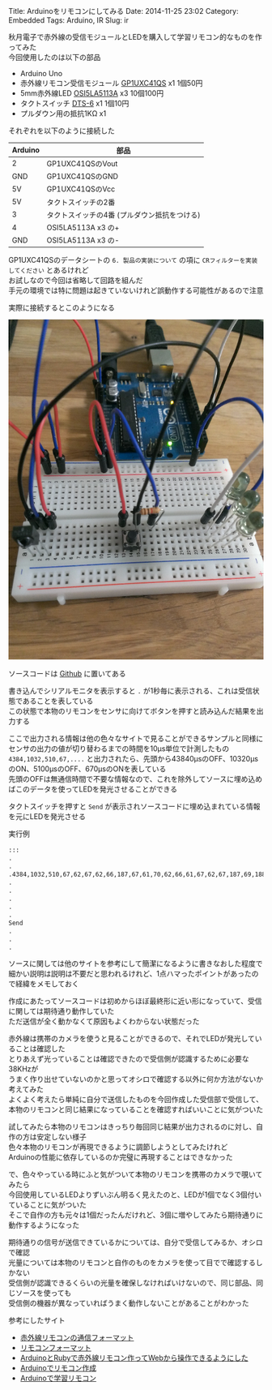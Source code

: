 Title: Arduinoをリモコンにしてみる
Date: 2014-11-25 23:02
Category: Embedded
Tags: Arduino, IR
Slug: ir

秋月電子で赤外線の受信モジュールとLEDを購入して学習リモコン的なものを作ってみた  
今回使用したのは以下の部品

* Arduino Uno
* 赤外線リモコン受信モジュール [GP1UXC41QS](http://akizukidenshi.com/catalog/g/gI-06487/) x1 1個50円
* 5mm赤外線LED [OSI5LA5113A](http://akizukidenshi.com/catalog/g/gI-04311/) x3 10個100円
* タクトスイッチ [DTS-6](http://akizukidenshi.com/catalog/g/gP-03647/) x1 1個10円
* プルダウン用の抵抗1KΩ x1

それぞれを以下のように接続した

Arduino | 部品
--------|-----------------
2       | GP1UXC41QSのVout
GND     | GP1UXC41QSのGND
5V      | GP1UXC41QSのVcc
5V      | タクトスイッチの2番
3       | タクトスイッチの4番 (プルダウン抵抗をつける)
4       | OSI5LA5113A x3 の+
GND     | OSI5LA5113A x3 の-

GP1UXC41QSのデータシートの `6. 製品の実装について` の項に `CRフィルターを実装してください` とあるけれど  
お試しなので今回は省略して回路を組んだ  
手元の環境では特に問題は起きていないけれど誤動作する可能性があるので注意

実際に接続するとこのようになる

[![image](/static/images/2014/11/IMAG1268_s.jpg)](/static/images/2014/11/IMAG1268.jpg)

ソースコードは [Github](https://github.com/lostman-github/arduino/blob/master/Uno/IR/sample/sample.ino) に置いてある

書き込んでシリアルモニタを表示すると `.` が1秒毎に表示される、これは受信状態であることを表している  
この状態で本物のリモコンをセンサに向けてボタンを押すと読み込んだ結果を出力する

ここで出力される情報は他の色々なサイトで見ることができるサンプルと同様に  
センサの出力の値が切り替わるまでの時間を10µs単位で計測したもの  
`4384,1032,510,67,....` と出力されたら、先頭から43840µsのOFF、10320µsのON、5100µsのOFF、670µsのONを表している  
先頭のOFFは無通信時間で不要な情報なので、これを除外してソースに埋め込めばこのデータを使ってLEDを発光させることができる

タクトスイッチを押すと `Send` が表示されソースコードに埋め込まれている情報を元にLEDを発光させる

実行例

    :::
    .
    .
    .4384,1032,510,67,62,67,62,66,187,67,61,70,62,66,61,67,62,67,187,69,188,66,62,66,61,67,62,69,187,67,61,66,187,67,61,70,61,66,187,67,62,66,188,70,187,66,62,66,62,66,187,69,188,66,61,66,188,66,61,70,62,66,188,66,187,66,62,66,
    .
    .
    .
    .
    .
    Send
    .
    .
    .

ソースに関しては他のサイトを参考にして簡潔になるように書きなおした程度で  
細かい説明は説明は不要だと思われるけれど、1点ハマったポイントがあったので経緯をメモしておく

作成にあたってソースコードは初めからほぼ最終形に近い形になっていて、受信に関しては期待通り動作していた  
ただ送信が全く動かなくて原因もよくわからない状態だった

赤外線は携帯のカメラを使うと見ることができるので、それでLEDが発光していることは確認した  
とりあえず光っていることは確認できたので受信側が認識するために必要な38KHzが  
うまく作り出せていないのかと思ってオシロで確認する以外に何か方法がないか考えてみた  
よくよく考えたら単純に自分で送信したものを今回作成した受信部で受信して、  
本物のリモコンと同じ結果になっていることを確認すればいいことに気がついた

試してみたら本物のリモコンはきっちり毎回同じ結果が出力されるのに対し、自作の方は安定しない様子  
色々本物のリモコンが再現できるように調節しようとしてみたけれど  
Arduinoの性能に依存しているのか完璧に再現することはできなかった

で、色々やっている時にふと気がついて本物のリモコンを携帯のカメラで覗いてみたら  
今回使用しているLEDよりずいぶん明るく見えたのと、LEDが1個でなく3個付いていることに気がついた  
そこで自作の方も元々は1個だったんだけれど、3個に増やしてみたら期待通りに動作するようになった

期待通りの信号が送信できているかについては、自分で受信してみるか、オシロで確認  
光量については本物のリモコンと自作のものをカメラを使って目でで確認するしかない  
受信側が認識できるくらいの光量を確保しなければいけないので、同じ部品、同じソースを使っても  
受信側の機器が異なっていればうまく動作しないことがあることがわかった

参考にしたサイト

* [赤外線リモコンの通信フォーマット](http://elm-chan.org/docs/ir_format.html)
* [リモコンフォーマット](http://akizukidenshi.com/download/k4174_format.pdf)
* [ArduinoとRubyで赤外線リモコン作ってWebから操作できるようにした](http://shokai.org/blog/archives/8012)
* [Arduinoでリモコン作成](http://eikatou.net/blog/2012/07/1796/)
* [Arduinoで学習リモコン](http://d.hatena.ne.jp/NeoCat/20090419/1240158722)
